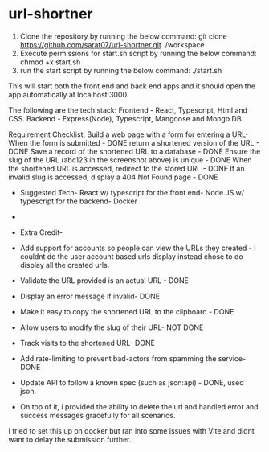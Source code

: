 # url-shortner


1. Clone the repository by running the below command:
git clone https://github.com/sarat07/url-shortner.git ./workspace
2. Execute permissions for start.sh script by running the below command:
chmod +x start.sh
3. run the start script by running the below command:
./start.sh

This will start both the front end and back end apps and it should open the app automatically at localhost:3000. 

The following are the tech stack:
Frontend - React, Typescript, Html and CSS.
Backend - Express(Node), Typescript, Mangoose and Mongo DB.

Requirement Checklist:
Build a web page with a form for entering a URL- When the form is submitted - DONE
return a shortened version of the URL - DONE
Save a record of the shortened URL to a database - DONE
Ensure the slug of the URL (abc123 in the screenshot above) is unique - DONE
When the shortened URL is accessed, redirect to the stored URL - DONE
If an invalid slug is accessed, display a 404 Not Found page - DONE

- Suggested Tech- React w/ typescript for the front end- Node.JS w/ typescript for the backend- Docker
-
- Extra Credit-
- Add support for accounts so people can view the URLs they created - I couldnt do the user account based urls display instead chose to do display all the created urls.
- Validate the URL provided is an actual URL - DONE
-  Display an error message if invalid- DONE
- Make it easy to copy the shortened URL to the clipboard - DONE
- Allow users to modify the slug of their URL- NOT DONE
- Track visits to the shortened URL- DONE
- Add rate-limiting to prevent bad-actors from spamming the service-DONE
- Update API to follow a known spec (such as json:api) - DONE, used json.

- On top of it, i provided the ability to delete the url and handled error and success messages gracefully for all scenarios.

I tried to set this up on docker but ran into some issues with Vite and didnt want to delay the submission further. 
